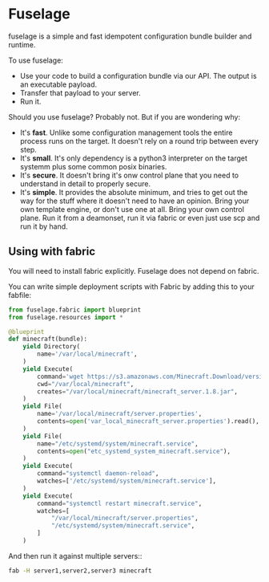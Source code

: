 # Fuselage

fuselage is a simple and fast idempotent configuration bundle builder and runtime.

To use fuselage:

* Use your code to build a configuration bundle via our API. The output is an executable payload. 
* Transfer that payload to your server.
* Run it.

Should you use fuselage? Probably not. But if you are wondering why:

* It's **fast**. Unlike some configuration management tools the entire process runs on the target. It doesn't rely on a round trip between every step.
* It's **small**. It's only dependency is a python3 interpreter on the target systemm plus some common posix binaries.
* It's **secure**. It doesn't bring it's onw control plane that you need to understand in detail to properly secure.
* It's **simple**. It provides the absolute minimum, and tries to get out the way for the stuff where it doesn't need to have an opinion. Bring your own template engine, or don't use one at all.  Bring your own control plane. Run it from a deamonset, run it via fabric or even just use scp and run it by hand.


## Using with fabric

You will need to install fabric explicitly. Fuselage does not depend on fabric.

You can write simple deployment scripts with Fabric by adding this to your fabfile:

```python
from fuselage.fabric import blueprint
from fuselage.resources import *

@blueprint
def minecraft(bundle):
    yield Directory(
        name='/var/local/minecraft',
    )
    yield Execute(
        command='wget https://s3.amazonaws.com/Minecraft.Download/versions/1.8/minecraft_server.1.8.jar',
        cwd="/var/local/minecraft",
        creates="/var/local/minecraft/minecraft_server.1.8.jar",
    )
    yield File(
        name='/var/local/minecraft/server.properties',
        contents=open('var_local_minecraft_server.properties').read(),
    )
    yield File(
        name="/etc/systemd/system/minecraft.service",
        contents=open("etc_systemd_system_minecraft.service"),
    )
    yield Execute(
        command="systemctl daemon-reload",
        watches=['/etc/systemd/system/minecraft.service'],
    )
    yield Execute(
        command="systemctl restart minecraft.service",
        watches=[
            "/var/local/minecraft/server.properties",
            "/etc/systemd/system/minecraft.service",
        ]
    )
```

And then run it against multiple servers::

```bash
fab -H server1,server2,server3 minecraft
```
